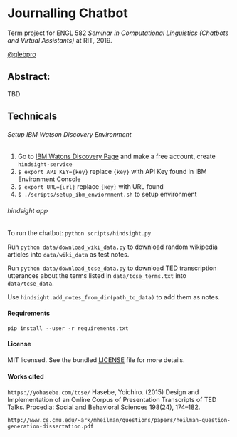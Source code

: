 # Journalling Chatbot
Term project for ENGL 582 _Seminar in Computational Linguistics (Chatbots and Virtual Assistants)_ at RIT, 2019.

[@glebpro](https://github.com/glebpro)

## Abstract:
TBD

## Technicals

###### Setup IBM Watson Discovery Environment
1. Go to [IBM Watons Discovery Page](https://www.ibm.com/watson/services/discovery/) and make a free account, create `hindsight-service`
1. `$ export API_KEY={key}` replace `{key}` with API Key found in IBM Environment Console
2. `$ export URL={url}` replace `{key}` with URL found
3. `$ ./scripts/setup_ibm_enviornment.sh` to setup environment

###### hindsight app

To run the chatbot: `python scripts/hindsight.py`

Run `python data/download_wiki_data.py` to download random wikipedia articles into `data/wiki_data` as test notes.

Run `python data/download_tcse_data.py` to download TED transcription utterances about the terms listed in `data/tcse_terms.txt` into `data/tcse_data`.

Use `hindsight.add_notes_from_dir(path_to_data)` to add them as notes.

#### Requirements
`pip install --user -r requirements.txt`

#### License
MIT licensed. See the bundled [LICENSE](/LICENSE) file for more details.

#### Works cited

`https://yohasebe.com/tcse/` Hasebe, Yoichiro. (2015) Design and Implementation of an Online Corpus of Presentation Transcripts of TED Talks. Procedia: Social and Behavioral Sciences 198(24), 174–182.

`http://www.cs.cmu.edu/~ark/mheilman/questions/papers/heilman-question-generation-dissertation.pdf`
